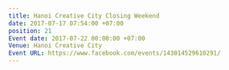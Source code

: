 ```yaml
---
title: Hanoi Creative City Closing Weekend
date: 2017-07-17 07:54:00 +07:00
position: 21
Event date: 2017-07-22 00:00:00 +07:00
Venue: Hanoi Creative City
Event URL: https://www.facebook.com/events/143014529610291/
---
```


